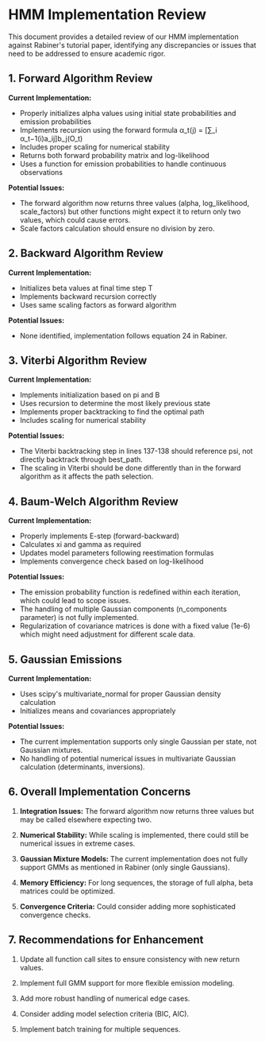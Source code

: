 # HMM Implementation Review

This document provides a detailed review of our HMM implementation against Rabiner's tutorial paper, identifying any discrepancies or issues that need to be addressed to ensure academic rigor.

## 1. Forward Algorithm Review

**Current Implementation:**
- Properly initializes alpha values using initial state probabilities and emission probabilities 
- Implements recursion using the forward formula α_t(j) = [∑_i α_t−1(i)a_ij]b_j(O_t)
- Includes proper scaling for numerical stability
- Returns both forward probability matrix and log-likelihood
- Uses a function for emission probabilities to handle continuous observations

**Potential Issues:**
- The forward algorithm now returns three values (alpha, log_likelihood, scale_factors) but other functions might expect it to return only two values, which could cause errors.
- Scale factors calculation should ensure no division by zero.

## 2. Backward Algorithm Review

**Current Implementation:**
- Initializes beta values at final time step T
- Implements backward recursion correctly
- Uses same scaling factors as forward algorithm

**Potential Issues:**
- None identified, implementation follows equation 24 in Rabiner.

## 3. Viterbi Algorithm Review

**Current Implementation:**
- Implements initialization based on pi and B
- Uses recursion to determine the most likely previous state
- Implements proper backtracking to find the optimal path
- Includes scaling for numerical stability

**Potential Issues:**
- The Viterbi backtracking step in lines 137-138 should reference psi, not directly backtrack through best_path.
- The scaling in Viterbi should be done differently than in the forward algorithm as it affects the path selection.

## 4. Baum-Welch Algorithm Review

**Current Implementation:**
- Properly implements E-step (forward-backward)
- Calculates xi and gamma as required
- Updates model parameters following reestimation formulas
- Implements convergence check based on log-likelihood

**Potential Issues:**
- The emission probability function is redefined within each iteration, which could lead to scope issues.
- The handling of multiple Gaussian components (n_components parameter) is not fully implemented.
- Regularization of covariance matrices is done with a fixed value (1e-6) which might need adjustment for different scale data.

## 5. Gaussian Emissions

**Current Implementation:**
- Uses scipy's multivariate_normal for proper Gaussian density calculation
- Initializes means and covariances appropriately

**Potential Issues:**
- The current implementation supports only single Gaussian per state, not Gaussian mixtures.
- No handling of potential numerical issues in multivariate Gaussian calculation (determinants, inversions).

## 6. Overall Implementation Concerns

1. **Integration Issues:** The forward algorithm now returns three values but may be called elsewhere expecting two.

2. **Numerical Stability:** While scaling is implemented, there could still be numerical issues in extreme cases.

3. **Gaussian Mixture Models:** The current implementation does not fully support GMMs as mentioned in Rabiner (only single Gaussians).

4. **Memory Efficiency:** For long sequences, the storage of full alpha, beta matrices could be optimized.

5. **Convergence Criteria:** Could consider adding more sophisticated convergence checks.

## 7. Recommendations for Enhancement

1. Update all function call sites to ensure consistency with new return values.

2. Implement full GMM support for more flexible emission modeling.

3. Add more robust handling of numerical edge cases.

4. Consider adding model selection criteria (BIC, AIC).

5. Implement batch training for multiple sequences.
